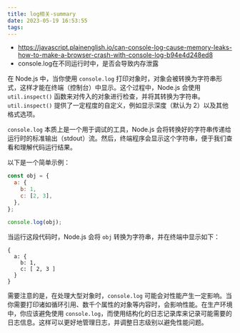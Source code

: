 ```yaml
---
title: log相关-summary
date: 2023-05-19 16:53:55
tags:
---
```

- https://javascript.plainenglish.io/can-console-log-cause-memory-leaks-how-to-make-a-browser-crash-with-console-log-b94e4d248ed8
- console.log在不同运行时中，是否会导致内存泄露

在 Node.js 中，当你使用 `console.log` 打印对象时，对象会被转换为字符串形式，这样才能在终端（控制台）中显示。这个过程中，Node.js 会使用 `util.inspect()` 函数来对传入的对象进行检查，并将其转换为字符串。`util.inspect()` 提供了一定程度的自定义，例如显示深度（默认为 2）以及其他格式选项。

`console.log` 本质上是一个用于调试的工具，Node.js 会将转换好的字符串传递给运行时的标准输出（stdout）流。然后，终端程序会显示这个字符串，便于我们查看和理解代码运行结果。

以下是一个简单示例：

```javascript
const obj = {
  a: {
    b: 1,
    c: [2, 3],
  },
};

console.log(obj);
```

当运行这段代码时，Node.js 会将 `obj` 转换为字符串，并在终端中显示如下：

```
{
  a: {
    b: 1,
    c: [ 2, 3 ]
  }
}
```

需要注意的是，在处理大型对象时，`console.log` 可能会对性能产生一定影响。当你需要打印诸如循环引用、数千个属性的对象等内容时，会影响性能。在生产环境中，你应该避免使用 `console.log`，而使用结构化的日志记录库来记录可能需要的日志信息。这样可以更好地管理日志，并调整日志级别以避免性能问题。
